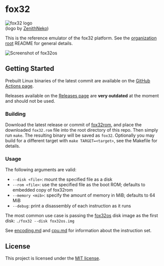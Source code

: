 # fox32

![fox32 logo](docs/logos/fox32-circle.png)  
(logo by [ZenithNeko](https://zencorner.xyz/contacts.html))

This is the reference emulator of the fox32 platform. See the [organization root](https://github.com/fox32-arch) README for general details.

![Screenshot of fox32os](docs/screenshots/fox32os-terminal.png)

## Getting Started

Prebuilt Linux binaries of the latest commit are available on the [GitHub Actions page](https://github.com/fox32-arch/fox32/actions).

Releases available on the [Releases page](https://github.com/fox32-arch/fox32/releases) are **very outdated** at the moment and should not be used.

### Building

Download the latest release or commit of [fox32rom](https://github.com/fox32-arch/fox32rom), and place the downloaded `fox32.rom` file into the root directory of this repo. Then simply run `make`. The resulting binary will be saved as `fox32`. Optionally you may build for a different target with `make TARGET=<target>`, see the Makefile for details.

### Usage

The following arguments are valid:
- `--disk <file>`: mount the specified file as a disk
- `--rom <file>`: use the specified file as the boot ROM; defaults to embedded copy of fox32rom
- `--memory <mib>`: specify the amount of memory in MiB; defaults to 64 MiB
- `--debug`: print a disassembly of each instruction as it runs

The most common use case is passing the [fox32os](https://github.com/fox32-arch/fox32os) disk image as the first disk: `./fox32 --disk fox32os.img`

See [encoding.md](docs/encoding.md) and [cpu.md](docs/cpu.md) for information about the instruction set.

## License
This project is licensed under the [MIT license](LICENSE).
